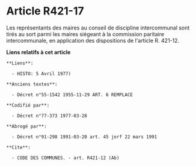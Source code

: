 # Article R421-17

Les représentants des maires au conseil de discipline intercommunal sont tirés au sort parmi les maires siégeant à la
commission paritaire intercommunale, en application des dispositions de l'article R. 421-12.

**Liens relatifs à cet article**

	**Liens**:

	  - HISTO: 5 Avril 1977)

	**Anciens textes**:

	  - Décret n°55-1542 1955-11-29 ART. 6 REMPLACE

	**Codifié par**:

	  - Décret n°77-373 1977-03-28

	**Abrogé par**:

	  - Décret n°91-298 1991-03-20 art. 45 jorf 22 mars 1991

	**Cite**:

	  - CODE DES COMMUNES. - art. R421-12 (Ab)
